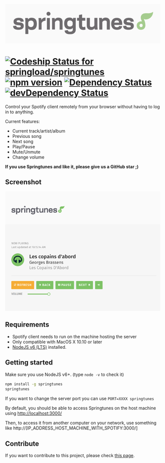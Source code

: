 ![Logo Springtunes](/screenshots/logo_springtunes.png?raw=true "Logo Springtunes")

# [ ![Codeship Status for springload/springtunes](https://codeship.com/projects/4be56cd0-a6df-0133-dffd-1a5a40261798/status?branch=master)](https://codeship.com/projects/130070) [![npm version](https://badge.fury.io/js/springtunes.svg)](https://badge.fury.io/js/springtunes) [![Dependency Status](https://david-dm.org/springload/springtunes.svg?style=flat-square)](https://david-dm.org/springload/springtunes.svg) [![devDependency Status](https://david-dm.org/springload/springtunes/dev-status.svg?style=flat-square)](https://david-dm.org/springload/springtunes#info=devDependencies)
Control your Spotify client remotely from your browser without having to log in to anything.

Current features:
- Current track/artist/album
- Previous song
- Next song
- Play/Pause
- Mute/Unmute
- Change volume

**If you use Springtunes and like it, please give us a GitHub star ;)**

## Screenshot
![Screenshot Springtunes](/screenshots/sc_springtunes.png?raw=true "Screenshot Springtunes")

## Requirements
- Spotify client needs to run on the machine hosting the server
- Only compatible with MacOS X 10.10 or later
- [NodeJS v6 (LTS)](https://nodejs.org/en/) installed.

## Getting started

Make sure you use NodeJS v6+. (type `node -v` to check it)

```sh
npm install -g springtunes
springtunes
```

If you want to change the server port you can use `PORT=XXXX springtunes`

By default, you should be able to access Springtunes on the host machine using [http://localhost:3000/](http://localhost:3000/)

Then, to access it from another computer on your network, use something like http://[IP_ADDRESS_HOST_MACHINE_WITH_SPOTIFY:3000/]

## Contribute

If you want to contribute to this project, please check [this page](./CONTRIBUTING.md).
